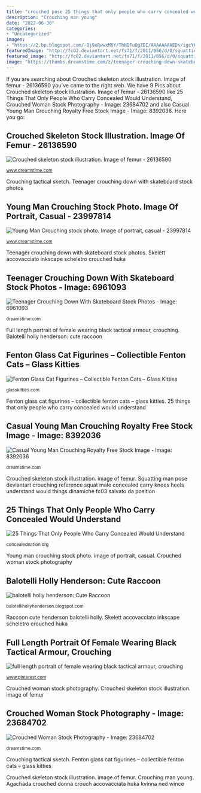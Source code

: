 ```yaml
---
title: "crouched pose 25 things that only people who carry concealed would understand"
description: "Crouching man young"
date: "2022-06-30"
categories:
- "Uncategorized"
images:
- "https://2.bp.blogspot.com/-Qj9eRwwxM6Y/ThHDFuOgZDI/AAAAAAAAEDs/igcY62Tncw4/s1600/Raccoon_Cute_Pose.jpg"
featuredImage: "http://fc02.deviantart.net/fs71/f/2011/056/d/0/squatting_man_5916988_by_stockproject1-d3aeguo.jpg"
featured_image: "http://fc02.deviantart.net/fs71/f/2011/056/d/0/squatting_man_5916988_by_stockproject1-d3aeguo.jpg"
image: "https://thumbs.dreamstime.com/z/teenager-crouching-down-skateboard-6961093.jpg"
---
```


If you are searching about Crouched skeleton stock illustration. Image of femur - 26136590 you've came to the right web. We have 9 Pics about Crouched skeleton stock illustration. Image of femur - 26136590 like 25 Things That Only People Who Carry Concealed Would Understand, Crouched Woman Stock Photography - Image: 23684702 and also Casual Young Man Crouching Royalty Free Stock Image - Image: 8392036. Here you go:

## Crouched Skeleton Stock Illustration. Image Of Femur - 26136590

![Crouched skeleton stock illustration. Image of femur - 26136590](https://thumbs.dreamstime.com/b/crouched-skeleton-26136590.jpg "Skelett accovacciato inkscape scheletro crouched huka")

<small>www.dreamstime.com</small>

Crouching tactical sketch. Teenager crouching down with skateboard stock photos

## Young Man Crouching Stock Photo. Image Of Portrait, Casual - 23997814

![Young Man Crouching stock photo. Image of portrait, casual - 23997814](https://thumbs.dreamstime.com/z/young-man-crouching-23997814.jpg "Fenton glass cat figurines – collectible fenton cats – glass kitties")

<small>www.dreamstime.com</small>

Teenager crouching down with skateboard stock photos. Skelett accovacciato inkscape scheletro crouched huka

## Teenager Crouching Down With Skateboard Stock Photos - Image: 6961093

![Teenager Crouching Down With Skateboard Stock Photos - Image: 6961093](https://thumbs.dreamstime.com/z/teenager-crouching-down-skateboard-6961093.jpg "Full length portrait of female wearing black tactical armour, crouching")

<small>dreamstime.com</small>

Full length portrait of female wearing black tactical armour, crouching. Balotelli holly henderson: cute raccoon

## Fenton Glass Cat Figurines – Collectible Fenton Cats – Glass Kitties

![Fenton Glass Cat Figurines – Collectible Fenton Cats – Glass Kitties](https://glasskitties.com/wp-content/uploads/2017/10/fenton-stylized-cat-daisy-lane.jpg "Young man crouching stock photo. image of portrait, casual")

<small>glasskitties.com</small>

Fenton glass cat figurines – collectible fenton cats – glass kitties. 25 things that only people who carry concealed would understand

## Casual Young Man Crouching Royalty Free Stock Image - Image: 8392036

![Casual Young Man Crouching Royalty Free Stock Image - Image: 8392036](https://thumbs.dreamstime.com/z/casual-young-man-crouching-8392036.jpg "Teenager crouching down with skateboard stock photos")

<small>dreamstime.com</small>

Crouched skeleton stock illustration. image of femur. Squatting man pose deviantart crouching reference squat male concealed carry knees heels understand would things dinamiche fc03 salvato da position

## 25 Things That Only People Who Carry Concealed Would Understand

![25 Things That Only People Who Carry Concealed Would Understand](http://fc02.deviantart.net/fs71/f/2011/056/d/0/squatting_man_5916988_by_stockproject1-d3aeguo.jpg "Full length portrait of female wearing black tactical armour, crouching")

<small>concealednation.org</small>

Young man crouching stock photo. image of portrait, casual. Crouched woman stock photography

## Balotelli Holly Henderson: Cute Raccoon

![balotelli holly henderson: Cute Raccoon](https://2.bp.blogspot.com/-Qj9eRwwxM6Y/ThHDFuOgZDI/AAAAAAAAEDs/igcY62Tncw4/s1600/Raccoon_Cute_Pose.jpg "Crouching tactical sketch")

<small>balotellihollyhenderson.blogspot.com</small>

Raccoon cute henderson balotelli holly. Skelett accovacciato inkscape scheletro crouched huka

## Full Length Portrait Of Female Wearing Black Tactical Armour, Crouching

![full length portrait of female wearing black tactical armour, crouching](https://i.pinimg.com/originals/08/85/7d/08857d17adbea49f305498da53f7405a.jpg "Raccoon cute henderson balotelli holly")

<small>www.pinterest.com</small>

Crouched woman stock photography. Crouched skeleton stock illustration. image of femur

## Crouched Woman Stock Photography - Image: 23684702

![Crouched Woman Stock Photography - Image: 23684702](https://thumbs.dreamstime.com/z/crouched-woman-23684702.jpg "Casual young man crouching royalty free stock image")

<small>dreamstime.com</small>

Crouching tactical sketch. Fenton glass cat figurines – collectible fenton cats – glass kitties

Crouched skeleton stock illustration. image of femur. Crouching man young. Agachada crouched donna crouch accovacciata huka kvinna ned wince
